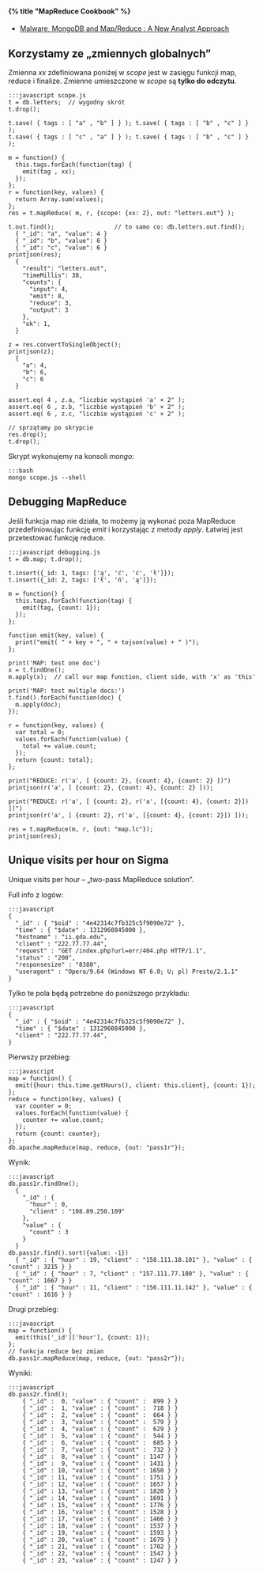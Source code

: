 #### {% title "MapReduce Cookbook" %}

* [Malware, MongoDB and Map/Reduce : A New Analyst Approach](http://blog.9bplus.com/malware-mongodb-and-mapreduce-a-new-analyst-a)

## Korzystamy ze „zmiennych globalnych”

Zmienna *xx* zdefiniowana poniżej w *scope* jest w zasięgu funkcji
map, reduce i finalize.
Zmienne umieszczone w *scope* są **tylko do odczytu**.

    :::javascript scope.js
    t = db.letters;  // wygodny skrót
    t.drop();

    t.save( { tags : [ "a" , "b" ] } ); t.save( { tags : [ "b" , "c" ] } );
    t.save( { tags : [ "c" , "a" ] } ); t.save( { tags : [ "b" , "c" ] } );

    m = function() {
      this.tags.forEach(function(tag) {
        emit(tag , xx);
      });
    };
    r = function(key, values) {
      return Array.sum(values);
    };
    res = t.mapReduce( m, r, {scope: {xx: 2}, out: "letters.out"} );

    t.out.find();                 // to samo co: db.letters.out.find();
      { "_id": "a", "value": 4 }
      { "_id": "b", "value": 6 }
      { "_id": "c", "value": 6 }
    printjson(res);
      {
        "result": "letters.out",
        "timeMillis": 38,
        "counts": {
          "input": 4,
          "emit": 8,
          "reduce": 3,
          "output": 3
        },
        "ok": 1,
      }

    z = res.convertToSingleObject();
    printjson(z);
      {
        "a": 4,
        "b": 6,
        "c": 6
      }

    assert.eq( 4 , z.a, "liczbie wystąpień 'a' × 2" );
    assert.eq( 6 , z.b, "liczbie wystąpień 'b' × 2" );
    assert.eq( 6 , z.c, "liczbie wystąpień 'c' × 2" );

    // sprzątamy po skrypcie
    res.drop();
    t.drop();

Skrypt wykonujemy na konsoli *mongo*:

    :::bash
    mongo scope.js --shell


## Debugging MapReduce

Jeśli funkcja map nie działa, to możemy ją wykonać poza MapReduce
przedefiniowując funkcję *emit* i korzystając z metody *apply*. Łatwiej
jest przetestować funkcję reduce.

    :::javascript debugging.js
    t = db.map; t.drop();

    t.insert({_id: 1, tags: ['ą', 'ć', 'ć', 'ł']});
    t.insert({_id: 2, tags: ['ł', 'ń', 'ą']});

    m = function() {
      this.tags.forEach(function(tag) {
        emit(tag, {count: 1});
      });
    };

    function emit(key, value) {
      print("emit( " + key + ", " + tojson(value) + " )");
    };

    print('MAP: test one doc')
    x = t.findOne();
    m.apply(x);  // call our map function, client side, with 'x' as 'this'

    print('MAP: test multiple docs:')
    t.find().forEach(function(doc) {
      m.apply(doc);
    });

    r = function(key, values) {
      var total = 0;
      values.forEach(function(value) {
        total += value.count;
      });
      return {count: total};
    };

    print("REDUCE: r('a', [ {count: 2}, {count: 4}, {count: 2} ])")
    printjson(r('a', [ {count: 2}, {count: 4}, {count: 2} ]));

    print("REDUCE: r('a', [ {count: 2}, r('a', [{count: 4}, {count: 2}]) ])")
    printjson(r('a', [ {count: 2}, r('a', [{count: 4}, {count: 2}]) ]));

    res = t.mapReduce(m, r, {out: "map.lc"});
    printjson(res);


## Unique visits per hour on Sigma

Unique visits per hour – „two-pass MapReduce solution”.

Full info z logów:

    :::javascript
    {
      "_id" : { "$oid" : "4e42314c7fb325c5f9090e72" },
      "time" : { "$date" : 1312960845000 },
      "hostname" : "ii.gda.edu",
      "client" : "222.77.77.44",
      "request" : "GET /index.php?url=err/404.php HTTP/1.1",
      "status" : "200",
      "responsesize" : "8380",
      "useragent" : "Opera/9.64 (Windows NT 6.0; U; pl) Presto/2.1.1"
    }

Tylko te pola będą potrzebne do poniższego przykładu:

    :::javascript
    {
      "_id" : { "$oid" : "4e42314c7fb325c5f9090e72" },
      "time" : { "$date" : 1312960845000 },
      "client" : "222.77.77.44",
    }

Pierwszy przebieg:

    :::javascript
    map = function() {
      emit({hour: this.time.getHours(), client: this.client}, {count: 1});
    };
    reduce = function(key, values) {
      var counter = 0;
      values.forEach(function(value) {
        counter += value.count;
      });
      return {count: counter};
    };
    db.apache.mapReduce(map, reduce, {out: "pass1r"});

Wynik:

    :::javascript
    db.pass1r.findOne();
      {
        "_id" : {
          "hour" : 0,
          "client" : "108.89.250.109"
        },
        "value" : {
          "count" : 3
        }
      }
    db.pass1r.find().sort({value: -1})
      { "_id" : { "hour" : 19, "client" : "158.111.18.101" }, "value" : { "count" : 3215 } }
      { "_id" : { "hour" : 7, "client" : "157.111.77.180" }, "value" : { "count" : 1667 } }
      { "_id" : { "hour" : 11, "client" : "156.111.11.142" }, "value" : { "count" : 1616 } }

Drugi przebieg:

    :::javascript
    map = function() {
      emit(this['_id']['hour'], {count: 1});
    };
    // funkcja reduce bez zmian
    db.pass1r.mapReduce(map, reduce, {out: "pass2r"});

Wyniki:

    :::javascript
    db.pass2r.find();
        { "_id" :  0, "value" : { "count" :  899 } }
        { "_id" :  1, "value" : { "count" :  718 } }
        { "_id" :  2, "value" : { "count" :  664 } }
        { "_id" :  3, "value" : { "count" :  579 } }
        { "_id" :  4, "value" : { "count" :  629 } }
        { "_id" :  5, "value" : { "count" :  544 } }
        { "_id" :  6, "value" : { "count" :  685 } }
        { "_id" :  7, "value" : { "count" :  732 } }
        { "_id" :  8, "value" : { "count" : 1147 } }
        { "_id" :  9, "value" : { "count" : 1431 } }
        { "_id" : 10, "value" : { "count" : 1650 } }
        { "_id" : 11, "value" : { "count" : 1751 } }
        { "_id" : 12, "value" : { "count" : 1657 } }
        { "_id" : 13, "value" : { "count" : 1820 } }
        { "_id" : 14, "value" : { "count" : 1691 } }
        { "_id" : 15, "value" : { "count" : 1776 } }
        { "_id" : 16, "value" : { "count" : 1528 } }
        { "_id" : 17, "value" : { "count" : 1466 } }
        { "_id" : 18, "value" : { "count" : 1537 } }
        { "_id" : 19, "value" : { "count" : 1593 } }
        { "_id" : 20, "value" : { "count" : 1679 } }
        { "_id" : 21, "value" : { "count" : 1702 } }
        { "_id" : 22, "value" : { "count" : 1547 } }
        { "_id" : 23, "value" : { "count" : 1247 } }
